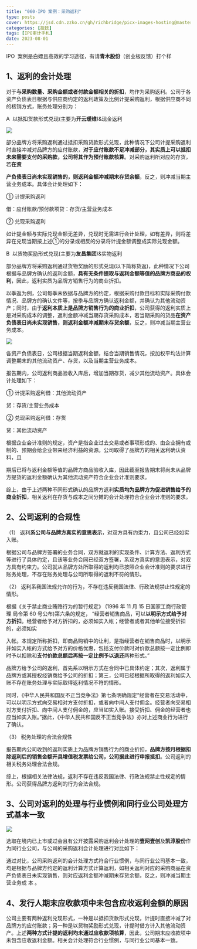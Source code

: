 ```yaml
---
title: "060-IPO 案例：采购返利"
type: posts
cover: https://jsd.cdn.zzko.cn/gh/richbridge/picx-images-hosting@master/thumbnail/CPA-审计.jpg
categories: [投技]
tags: [IPO审计手札]
date: 2023-08-01
---
```

IPO  案例是白嫖且高效的学习途径，有请**青木股份**（创业板反馈）打个样

## 1、返利的会计处理

对于**与采购数量、采购金额或者付款金额相关的折扣**，均作为采购返利。公司于各资产负债表日根据与供应商约定的返利政策及比例计提采购返利，根据供应商不同的核销方式，账务处理分别为：

A  以抵扣货款形式兑现(主要为**开云瑷维**)&现金返利

![](https://img.richfan.site/ibank/IPO审计札记/060-IPO-案例：采购返利_1.webp)

部分品牌方将采购返利通过抵扣采购货款形式兑现，此种情况下公司计提采购返利时直接冲减对品牌方的应付账款，**对于应付账款不足冲减部分，其实质上可以抵扣未来需要支付的采购款，公司将其作为预付账款核算**。对采购返利所对应的存货，若**在资**

**产负债表日尚未实现销售的，则返利金额冲减期末存货余额**，反之，则冲减当期主营业务成本。具体会计处理如下：

① 计提采购返利

借：应付账款/预付款项贷：存货/主营业务成本

② 兑现采购返利

如计提金额与实际兑现金额无差异，兑现时无需进行会计处理，如有差异，则将差异在兑现当期按上述①的分录或相反的分录将计提金额调整成实际兑现金额。

B  以货物奖励形式兑现(主要为**友昌集团**)&实物返利

部分品牌方将采购返利通过货物奖励的形式兑现(以下简称货返)，此种情况下公司根据与品牌方确认的返利金额，**具有无条件提取与返利金额等值的品牌方商品的权利**，因此，返利实质为品牌方销售行为的商业折扣。

以季返为例，公司每季末依据与品牌方的约定，根据采购付款目标和实际采购付款情况、品牌方的确认文件等，按季与品牌方确认返利金额，并确认为其他流动资产；同时，由于**返利本质上是品牌方销售行为的商业折扣**，公司获得的返利实质上是对采购成本的调整，返利金额冲减当期存货采购成本，若当期采购的货品**在资产负债表日尚未实现销售，则返利金额冲减期末存货余额**，反之，则冲减当期主营业务成本。

![](https://img.richfan.site/ibank/IPO审计札记/060-IPO-案例：采购返利_2.webp)

各资产负债表日，公司根据当期返利金额，结合当期销售情况，按加权平均法计算调整期末的其他流动资产、存货，以及当期主营业务成本。

报告期内，公司返利商品验收入库后，增加当期存货，减少其他流动资产。具体会计处理如下：

① 计提采购返利借：其他流动资产

贷：存货/主营业务成本

② 兑现采购返利借：存货

贷：其他流动资产

根据企业会计准则的规定，资产是指企业过去交易或者事项形成的、由企业拥有或制的、预期会给企业带来经济利益的资源。公司取得了品牌方的相关返利确认资料，且

期后已将与返利金额等值的品牌方商品验收入库，因此截至报告期末将尚未从品牌方提货的返利金额确认为其他流动资产符合企业会计准则要求。

综上，由于上述两种不同形式确认的品牌方返利**实质均为品牌方为促进销售给予的商业折扣**，相关返利在存货与成本之间分摊的会计处理符合企业会计准则的要求。

## 2、公司返利的合规性

（1） 返利**系公司与品牌方真实的意思表示**，对双方具有约束力，且公司已经如实入账。

根据公司与品牌方签署的业务合同，双方就返利的实现条件、计算方法、返利方式等进行了具体约定，且该等业务合同已经双方签署，系双方真实的意思表示，对双方具有约束力。公司就从品牌方处所取得的返利均已按照企业会计准则的要求进行账务处理，不存在账务处理与公司所取得的返利不符的情形。

（2） 返利系我国法规允许的行为，不存在违反我国法律、行政法规禁止性规定的情形。

根据《关于禁止商业贿赂行为的暂行规定》 (1996 年 11 月 15 日国家工商行政管理 局令第 60 号公布)第六条的规定， “经营者销售商品，可以**以明示方式给予对方折扣**。经营者给予对方折扣的，必须如实入帐；经营者或者其他单位接受折扣的，必须如实

入帐。本规定所称折扣，即商品购销中的让利，是指经营者在销售商品时，以明示并如实入帐的方式给予对方的价格优惠，包括支付价款时对价款总额按一定比例即时予以扣除和**支付价款总额后再按一定比例予以退还**两种形式。”

品牌方给予公司的返利，首先系以明示方式在合同中已具体约定；其次，返利属于品牌方或其授权经销商给予公司的折扣；第三，公司已经根据所取得的返利如实入账不存在账务处理与实际取得返利情况不符的情形。

同时，《中华人民共和国反不正当竞争法》第七条明确规定“经营者在交易活动中，可以以明示方式向交易相对方支付折扣，或者向中间人支付佣金。经营者向交易相对方支付折扣、向中间人支付佣金的，应当如实入账。接受折扣、佣金的经营者也应当如实入账。”据此，《中华人民共和国反不正当竞争法》亦对上述商业行为进行了确认。

（3） 税务处理的合法合规性

报告期内公司收到的返利实质上为品牌方销售行为的商业折扣，**品牌方按月根据扣除返利后的销售金额开具增值税发票给公司，公司据此进行申报抵扣**。公司返利的相关税务处理合法合规。

综上，根据相关法律法规，返利不存在违反我国法律、行政法规禁止性规定的情形。公司获得品牌方返利的行为合法合规。

## 3、公司对返利的处理与行业惯例和同行业公司处理方式基本一致

![](https://img.richfan.site/ibank/IPO审计札记/060-IPO-案例：采购返利_3.webp)

选取在境内已上市或过会且有公开披露采购返利会计处理的**壹网壹创**及**凯淳股份**作为同行业公司，与公司的采购返利会计处理进行对比如下：

通过对比，公司采购返利的会计处理方式符合行业惯例，与同行业公司基本一致，均是根据与品牌方约定的返利计算方式计算返利，如相关返利对应的采购商品在资产负债表日未实现销售，则对应返利金额冲减期末存货余额，反之，则冲减当期主营业务成 本 。

## 4、发行人期末应收款项中未包含应收返利金额的原因

公司主要有两种返利兑现形式，一种是以抵扣货款形式兑现，计提时直接冲减了对品牌方的应付账款；另一种是以货物奖励形式兑现，计提时借方计入其他流动资产。上述**两种方式计提的返利均未通过应收款项核算**，因此，公司期末应收款项中未包含应收返利金额。相关会计处理符合行业惯例，与同行业公司基本一致。